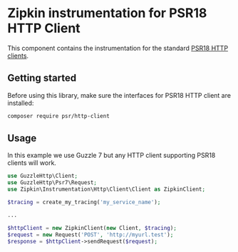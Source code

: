 # Zipkin instrumentation for PSR18 HTTP Client

This component contains the instrumentation for the standard [PSR18 HTTP clients](https://www.php-fig.org/psr/psr-18/).

## Getting started

Before using this library, make sure the interfaces for PSR18 HTTP client are installed:

```bash
composer require psr/http-client
```

## Usage

In this example we use Guzzle 7 but any HTTP client supporting PSR18 clients will work.

```php
use GuzzleHttp\Client;
use GuzzleHttp\Psr7\Request;
use Zipkin\Instrumentation\Http\Client\Client as ZipkinClient;

$tracing = create_my_tracing('my_service_name');

...

$httpClient = new ZipkinClient(new Client, $tracing);
$request = new Request('POST', 'http://myurl.test');
$response = $httpClient->sendRequest($request);
```